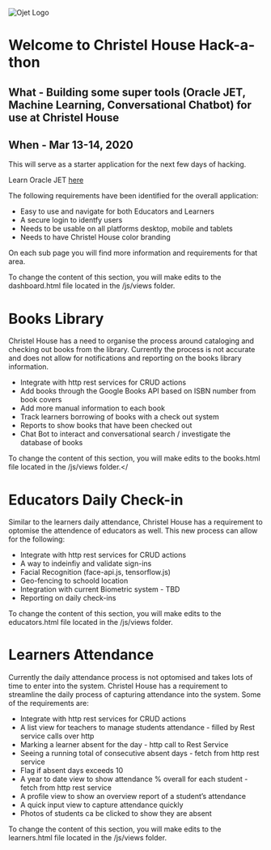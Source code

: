 ![Ojet Logo](https://www.oracle.com/webfolder/technetwork/jet/css/images/logo_jet_256_rich.png)

# Welcome to Christel House Hack-a-thon

## What - Building some super tools (Oracle JET, Machine Learning, Conversational Chatbot) for use at Christel House
## When - Mar 13-14, 2020

This will serve as a starter application for the next few days of hacking.

Learn Oracle JET [here](http://bit.ly/teach-me-jet)

The following requirements have been identified for the overall application:

*   Easy to use and navigate for both Educators and Learners
*   A secure login to identfy users
*   Needs to be usable on all platforms desktop, mobile and tablets
*   Needs to have Christel House color branding

On each sub page you will find more information and requirements for that area.

To change the content of this section, you will make edits to the dashboard.html file located in the /js/views folder.</div>

# Books Library

Christel House has a need to organise the process around cataloging and checking out books from the library. Currently the process is not accurate and does not allow for notifications and reporting on the books library information.

*   Integrate with http rest services for CRUD actions
*   Add books through the Google Books API based on ISBN number from book covers
*   Add more manual information to each book
*   Track learners borrowing of books with a check out system
*   Reports to show books that have been checked out
*   Chat Bot to interact and conversational search / investigate the database of books

To change the content of this section, you will make edits to the books.html file located in the /js/views folder.</

# Educators Daily Check-in



Similar to the learners daily attendance, Christel House has a requirement to optomise the attendence of educators as well. This new process can allow for the following:

*   Integrate with http rest services for CRUD actions
*   A way to indeinfiy and validate sign-ins
*   Facial Recognition (face-api.js, tensorflow.js)
*   Geo-fencing to schoold location
*   Integration with current Biometric system - TBD
*   Reporting on daily check-ins

To change the content of this section, you will make edits to the educators.html file located in the /js/views folder.

# Learners Attendance



Currently the daily attendance process is not optomised and takes lots of time to enter into the system. Christel House has a requirement to streamline the daily process of capturing attendance into the system. Some of the requirements are:

*   Integrate with http rest services for CRUD actions
*   A list view for teachers to manage students attendance - filled by Rest service calls over http
*   Marking a learner absent for the day - http call to Rest Service
*   Seeing a running total of consecutive absent days - fetch from http rest service
*   Flag if absent days exceeds 10
*   A year to date view to show attendance % overall for each student - fetch from http rest service
*   A profile view to show an overview report of a student’s attendance
*   A quick input view to capture attendance quickly
*   Photos of students ca be clicked to show they are absent

To change the content of this section, you will make edits to the learners.html file located in the /js/views folder.
